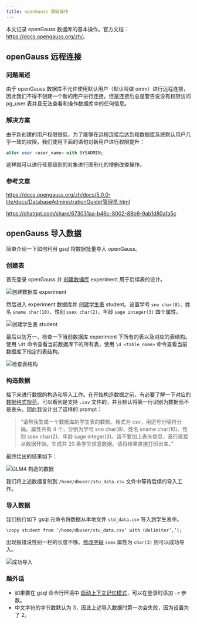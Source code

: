 ```yaml
---
title: openGauss 基础操作
---
```


本文记录 openGauss 数据库的基本操作。官方文档：<https://docs.opengauss.org/zh/>。

## openGauss 远程连接

### 问题阐述

由于 openGauss 数据库不允许使用默认用户（默认叫做 omm）进行远程连接，因此我们不得不创建一个新的用户进行连接。但是连接后总是警告说没有权限访问 pg_user 表并且无法查看和操作数据库中的任何信息。

### 解决方案

由于新创建的用户权限很低，为了能够在远程连接后达到和数据库系统默认用户几乎一致的权限，我们使用下面的语句对新用户进行权限提升：

```sql
alter user <user_name> with SYSADMIN;
```

这样就可以进行任意级别的对象进行图形化的增删改查操作。

### 参考文章

<https://docs.opengauss.org/zh/docs/5.0.0-lite/docs/DatabaseAdministrationGuide/管理员.html>

<https://chatgpt.com/share/673031aa-b46c-8002-88b6-9ab1d80afa5c>

## openGauss 导入数据

简单介绍一下如何利用 gsql 将数据批量导入 openGauss。

### 创建表

首先登录 openGauss 并 [创建数据库](https://docs-opengauss.osinfra.cn/zh/docs/5.0.0-lite/docs/BriefTutorial/创建数据库.html) experiment 用于后续表的设计。

![创建数据库 experiment](https://cdn.dwj601.cn/images/202410122259262.png)

然后进入 experiment 数据库并 [创建学生表](https://docs-opengauss.osinfra.cn/zh/docs/5.0.0-lite/docs/BriefTutorial/创建表.html) student。设置学号 `sno char(8)`、姓名 `sname char(10)`、性别 `ssex char(2)`、年龄 `sage integer(3)` 四个属性。

![创建学生表 student](https://cdn.dwj601.cn/images/202410122300081.png)

最后以防万一，检查一下当前数据库 experiment 下所有的表以及对应的表结构。使用 `\dt` 命令查看当前数据库下的所有表，使用 `\d <table_name>` 命令查看当前数据库下指定的表结构。

![检查表结构](https://cdn.dwj601.cn/images/202410122300379.png)

### 构造数据

接下来进行数据的构造和导入工作。在开始构造数据之前，有必要了解一下对应的 [数据格式规范](https://docs-opengauss.osinfra.cn/zh/docs/5.0.0-lite/docs/DatabaseOMGuide/使用gsql元命令导入数据.html)。可以看到是支持 `.csv` 文件的，并且默认将第一行识别为数据而不是表头。因此我设计出了这样的 prompt：

> “请帮我生成一个数据库的学生表的数据。格式为 csv，用逗号分隔符分隔。属性共有 4 个，分别为学号 sno char(8)、姓名 sname char(10)、性别 ssex char(2)、年龄 sage integer(3)。请不要加上表头信息，首行直接从数据开始。生成共 20 条学生信息数据。请将结果直接打印出来。”

最终给出的结果如下：

![GLM4 构造的数据](https://cdn.dwj601.cn/images/202410122301562.png)

我们将上述数据复制到 `/home/dbuser/stu_data.csv` 文件中等待后续的导入工作。

### 导入数据

我们执行如下 gsql 元命令将数据从本地文件 `std_data.csv` 导入到学生表中。

```postgresql
\copy student from ‘/home/dbuser/stu_data.csv’ with (delimiter’,’);
```

出现报错说性别一栏的长度不够。[修改字段](https://docs-opengauss.osinfra.cn/zh/docs/5.0.0-lite/docs/BriefTutorial/ALTER-TABLE语句.html) `ssex` 属性为 `char(3)` 则可以成功导入。

![成功导入](https://cdn.dwj601.cn/images/202410122301877.png)

### 题外话

- 如果要在 gsql 命令行环境中 [启动上下文记忆模式](https://www.cndba.cn/dave/article/116534)，可以在登录时添加 `-r` 参数。
- 中文字符的字节数默认为 3，因此上述导入数据时第一次会失败，因为设置为了 2。
